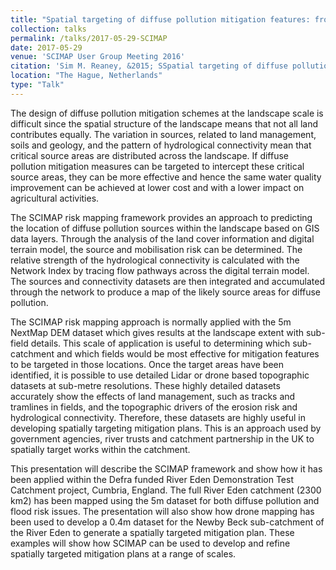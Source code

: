```yaml
---
title: "Spatial targeting of diffuse pollution mitigation features: from landscapes to sub-catchments within the SCIMAP approach."
collection: talks
permalink: /talks/2017-05-29-SCIMAP
date: 2017-05-29
venue: 'SCIMAP User Group Meeting 2016'
citation: 'Sim M. Reaney, &2015; SSpatial targeting of diffuse pollution mitigation features: from landscapes to sub-catchments within the SCIMAP approach, presented at Land Use and Water Quality, 2017 in The Hague, Netherlands.'
location: "The Hague, Netherlands"
type: "Talk"
---
```

The design of diffuse pollution mitigation schemes at the landscape scale is difficult since the spatial structure of the landscape means that not all land contributes equally. The variation in sources, related to land management, soils and geology, and the pattern of hydrological connectivity mean that critical source areas are distributed across the landscape. If diffuse pollution mitigation measures can be targeted to intercept these critical source areas, they can be more effective and hence the same water quality improvement can be achieved at lower cost and with a lower impact on agricultural activities.

The SCIMAP risk mapping framework provides an approach to predicting the location of diffuse pollution sources within the landscape based on GIS data layers. Through the analysis of the land cover information and digital terrain model, the source and mobilisation risk can be determined. The relative strength of the hydrological connectivity is calculated with the Network Index by tracing flow pathways across the digital terrain model. The sources and connectivity datasets are then integrated and accumulated through the network to produce a map of the likely source areas for diffuse pollution.

The SCIMAP risk mapping approach is normally applied with the 5m NextMap DEM dataset which gives results at the landscape extent with sub-field details. This scale of application is useful to determining which sub-catchment and which fields would be most effective for mitigation features to be targeted in those locations. Once the target areas have been identified, it is possible to use detailed Lidar or drone based topographic datasets at sub-metre resolutions. These highly detailed datasets accurately show the effects of land management, such as tracks and tramlines in fields, and the topographic drivers of the erosion risk and hydrological connectivity. Therefore, these datasets are highly useful in developing spatially targeting mitigation plans. This is an approach used by government agencies, river trusts and catchment partnership in the UK to spatially target works within the catchment.

This presentation will describe the SCIMAP framework and show how it has been applied within the Defra funded River Eden Demonstration Test Catchment project, Cumbria, England. The full River Eden catchment (2300 km2) has been mapped using the 5m dataset for both diffuse pollution and flood risk issues. The presentation will also show how drone mapping has been used to develop a 0.4m dataset for the Newby Beck sub-catchment of the River Eden to generate a spatially targeted mitigation plan. These examples will show how SCIMAP can be used to develop and refine spatially targeted mitigation plans at a range of scales.
